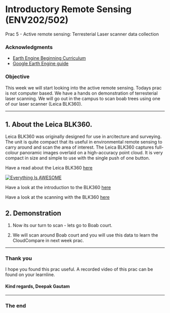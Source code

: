 # Introductory Remote Sensing (ENV202/502)
Prac 5 - Active remote sensing: Terresterial Laser scanner data collection


### Acknowledgments 
- [Earth Engine Beginning Curriculum](https://docs.google.com/document/d/1ZxRKMie8dfTvBmUNOO0TFMkd7ELGWf3WjX0JvESZdOE/edit#!)
- [Google Earth Engine guide](https://developers.google.com/earth-engine/guides)

### Objective

This week we will start looking into the active remote sensing. Todays prac is not computer based. We have a hands on demonstration of terresterial laser scanning. We will go out in the campus to scan boab trees using one of our laser scanner (Leica BLK360). 

---------------------------------------------------
## 1. About the Leica BLK360.
Leica BLK360 was originally designed for use in arcitecture and surveying. The unit is quite compact that its useful in environmental remote sensing to carry around and scan the area of interest. The Leica BLK360 captures full-colour panoramic images overlaid on a high-accuracy point cloud. It is very compact in size and simple to use with the single push of one button. 

Have a read about the Leica BLK360 [here](https://leica-geosystems.com/products/laser-scanners/scanners/blk360)

[![Everything Is AWESOME](https://img.youtube.com/vi/StTqXEQ2l-Y/0.jpg)](https://www.youtube.com/watch?v=StTqXEQ2l-Y "Everything Is AWESOME")


Have a look at the introduction to the BLK360 [here](https://www.youtube.com/watch?v=Fpr8iumcW28&ab_channel=LeicaBLK) 

Have a look at the scanning with the BLK360 [here](https://www.youtube.com/watch?v=eI049nm3VDc&ab_channel=LeicaBLK)

## 2. Demonstration
1. Now its our turn to scan - lets go to Boab court. 
 
2. We will scan around Boab court and you will use this data to learn the CloudCompare in next week prac.

-------
### Thank you

I hope you found this prac useful. A recorded video of this prac can be found on your learnline. 

#### Kind regards, Deepak Gautam
------
### The end